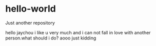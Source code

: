 # hello-world
Just another repository
 
 
 hello jaychou
   i like u very much and i can not fall in love with another person.what should i do?
   aooo just kidding  
